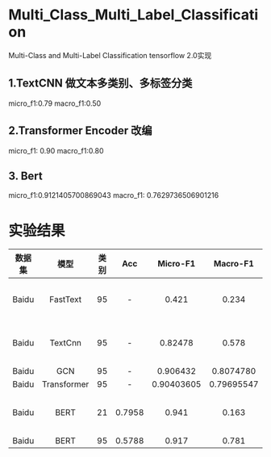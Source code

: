# Multi_Class_Multi_Label_Classification
Multi-Class and Multi-Label Classification tensorflow 2.0实现
## 1.TextCNN 做文本多类别、多标签分类
micro_f1:0.79  macro_f1:0.50
## 2.Transformer Encoder 改编
micro_f1: 0.90 macro_f1:0.80
## 3. Bert 
micro_f1:0.9121405700869043 macro_f1: 0.7629736506901216

# 实验结果
|数据集|模型|类别|Acc|Micro-F1|Macro-F1|备注|
|:--:|:--:|:--:|:--:|:--:|:--:|:--:|
|Baidu|FastText|95|-|0.421|0.234|epoch 1000, ngram 5, dim 50|
|Baidu|TextCnn|95|-|0.82478|0.578|epoch 10, lr 0.005, padding 128|
|Baidu|GCN|95|-|0.906432|0.8074780|gcn|
|Baidu|Transformer|95|-|0.90403605|0.79695547|transformer|
|Baidu|BERT|21|0.7958|0.941|0.163|BERT 3 layers labels result|
|Baidu|BERT|95|0.5788|0.917|0.781|only BERT|